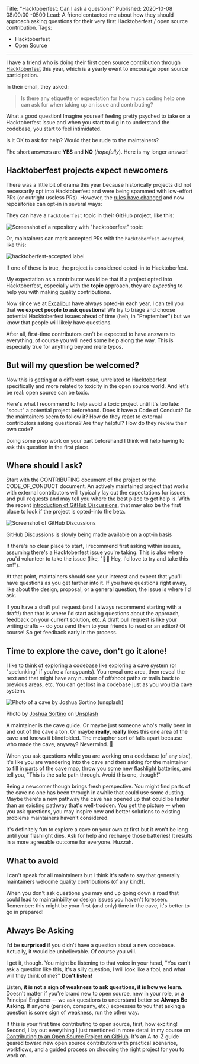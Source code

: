 
Title:  "Hacktoberfest:  Can  I  ask  a  question?"
Published:  2020-10-08 08:00:00  -0500
Lead:  A  friend  contacted  me  about  how  they  should  approach  asking  questions  for  their  very  first  Hacktoberfest  /  open  source  contribution.
Tags:
-  Hacktoberfest
-  Open  Source
---

I have a friend who is doing their first open source contribution through [Hacktoberfest](https://hacktoberfest.digitalocean.com/) this year, which is a yearly event to encourage open source participation.

In their email, they asked:

> Is there any etiquette or expectation for how much coding help one can ask for when taking up an issue and contributing?

What a good question! Imagine yourself feeling pretty psyched to take on a Hacktoberfest issue and when you start to dig in to understand the codebase, you start to feel intimidated. 

Is it OK to ask for help? Would that be rude to the maintainers? 

The short answers are **YES** and **NO** (*hopefully*). Here is my longer answer!

## Hacktoberfest projects expect newcomers

There was a little bit of drama this year because historically projects did not necessarily opt into Hacktoberfest and were being spammed with low-effort PRs (or outright useless PRs). However, the [rules have changed](https://hacktoberfest.digitalocean.com/hacktoberfest-update) and now repositories can opt-in in several ways:

They can have a `hacktoberfest` topic in their GitHub project, like this:

![Screenshot of a repository with "hacktoberfest" topic](https://user-images.githubusercontent.com/563819/95412517-bd885800-08ee-11eb-883a-6620f19d0c0e.png)

Or, maintainers can mark accepted PRs with the `hacktoberfest-accepted`, like this:

![hacktoberfest-accepted label](https://user-images.githubusercontent.com/563819/95412776-5919c880-08ef-11eb-8a63-f58f6bc4e3e4.png)

If one of these is true, the project is considered opted-in to Hacktoberfest.

My expectation as a contributor would be that if a project opted into Hacktoberfest, especially with the **topic** approach, they are *expecting* to help you with making quality contributions.

Now since we at [Excalibur](https://github.com/excaliburjs/Excalibur) have always opted-in each year, I can tell you that **we expect people to ask questions!** We try to triage and choose potential Hacktoberfest issues ahead of time (heh, in "Preptember") but we know that people will likely have questions.

After all, first-time contributors can't be expected to have answers to everything, of course you will need some help along the way. This is especially true for anything beyond mere typos.

## But will my question be welcomed?

Now this is getting at a different issue, unrelated to Hacktoberfest specifically and more related to toxicity in the open source world. And let's be real: open source can be toxic.

Here's what I recommend to help avoid a toxic project until it's too late: "scout" a potential project beforehand. Does it have a Code of Conduct? Do the maintainers seem to follow it? How do they react to external contributors asking questions? Are they helpful? How do they review their own code?

Doing some prep work on your part beforehand I think will help having to ask this question in the first place.

## Where should I ask?

Start with the CONTRIBUTING document of the project or the CODE_OF_CONDUCT document. An actively maintained project that works with external contributors will typically lay out the expectations for issues and pull requests and may tell you where the best place to get help is. With the recent [introduction of GitHub Discussions](https://github.blog/2020-05-06-new-from-satellite-2020-github-codespaces-github-discussions-securing-code-in-private-repositories-and-more/), that may also be the first place to look if the project is opted-into the beta.

![Screenshot of GitHub Discussions](https://user-images.githubusercontent.com/563819/95463793-d6b8f500-093e-11eb-9f77-2e3997cd5dc0.png)
<figcaption>GitHub Discussions is slowly being made available on a opt-in basis</figcaption>

If there's no clear place to start, I recommend first asking within issues, assuming there's a Hacktoberfest issue you're taking. This is also where you'd volunteer to take the issue (like, "🙋‍♂️ Hey, I'd love to try and take this on!").

At that point, maintainers should see your interest and expect that you'll have questions as you get farther into it. If you have questions right away, like about the design, proposal, or a general question, the issue is where I'd ask.

If you have a draft pull request (and I always recommend starting with a draft!) then that is where I'd start asking questions about the approach, feedback on your current solution, etc. A draft pull request is like your writing drafts -- do you send them to your friends to read or an editor? Of course! So get feedback early in the process.

## Time to explore the cave, don't go it alone!

I like to think of exploring a codebase like exploring a cave system (or "spelunking" if you're a fancypants). You reveal one area, then reveal the next and that might have any number of offshoot paths or trails back to previous areas, etc. You can get lost in a codebase just as you would a cave system.

![Photo of a cave by Joshua Sortino (unsplash)](https://user-images.githubusercontent.com/563819/95415964-3ee3e880-08f7-11eb-8290-4987f6d85952.jpg)
<figcaption>Photo by <a href="https://unsplash.com/@sortino?utm_source=unsplash&amp;utm_medium=referral&amp;utm_content=creditCopyText">Joshua Sortino</a> on <a href="https://unsplash.com/wallpapers/nature/cave?utm_source=unsplash&amp;utm_medium=referral&amp;utm_content=creditCopyText">Unsplash</a></figcaption>

A maintainer is the cave guide. Or maybe just someone who's really been in and out of the cave a ton. Or maybe **really, really** likes this one area of the cave and knows it blindfolded. The metaphor sort of falls apart because who made the cave, anyway? Nevermind. 🤫

When you ask questions while you are working on a codebase (of any size), it's like you are wandering into the cave and _then_ asking for the maintainer to fill in parts of the cave map, throw you some new flashlight batteries, and tell you, "This is the safe path through. Avoid this one, though!"

Being a newcomer though brings fresh perspective. You might find parts of the cave no one has been through in awhile that could use some dusting. Maybe there's a new pathway the cave has opened up that could be faster than an existing pathway that's well-trodden. You get the picture -- when you ask questions, you may inspire new and better solutions to existing problems maintainers haven't considered.

It's definitely fun to explore a cave on your own at first but it won't be long until your flashlight dies. Ask for help and recharge those batteries! It results in a more agreeable outcome for everyone. Huzzah.

## What to avoid

I can't speak for all maintainers but I think it's safe to say that generally maintainers welcome quality contributions (of any kind!).

When you don't ask questions you may end up going down a road that could lead to maintainbility or design issues you haven't foreseen. Remember: this might be your first (and only) time in the cave, it's better to go in prepared!

## Always Be Asking

I'd be **surprised** if you didn't have a question about a new codebase. Actually, it would be unbelievable. Of course you will.

I get it, though. You might be listening to that voice in your head, "You can't ask a question like this, it's a silly question, I will look like a fool, and what will they think of me?" **Don't listen!** 

Listen, **it is not a sign of weakness to ask questions, it is how we learn.** Doesn't matter if you're brand new to open source, new in your role, or a Principal Engineer -- we ask questions to understand better so **Always Be Asking**. If anyone (person, company, etc.) expresses to you that asking a question is some sign of weakness, run the other way.

If this is your first time contributing to open source, first, how exciting! Second, I lay out everything I just mentioned in more detail in my course on [Contributing to an Open Source Project on GitHub](https://bit.ly/PSContributingToOpenSource). It's an A-to-Z guide geared toward new open source contributors with practical scenarios, workflows, and a guided process on choosing the right project for you to work on.
<!--stackedit_data:
eyJoaXN0b3J5IjpbLTM4MjIwMTUzMSwtNzE3MjkwNDg3LC02OT
kwMTYxOTZdfQ==
-->